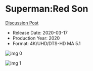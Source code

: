 # Superman:Red Son

[Discussion Post](https://www.avsforum.com/threads/bass-eq-for-filtered-movies.2995212/post-59338480)

* Release Date: 2020-03-17
* Production Year: 2020
* Format: 4K/UHD/DTS-HD MA 5.1

![img 0](https://i.imgur.com/KA2Dnu8.jpg)

![img 1](https://i.imgur.com/isUsxDR.png)

